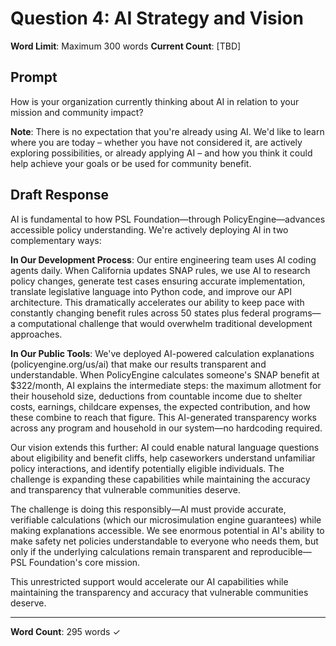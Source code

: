# Question 4: AI Strategy and Vision

**Word Limit**: Maximum 300 words
**Current Count**: [TBD]

## Prompt
How is your organization currently thinking about AI in relation to your mission and community impact?

**Note**: There is no expectation that you're already using AI. We'd like to learn where you are today – whether you have not considered it, are actively exploring possibilities, or already applying AI – and how you think it could help achieve your goals or be used for community benefit.

## Draft Response

AI is fundamental to how PSL Foundation—through PolicyEngine—advances accessible policy understanding. We're actively deploying AI in two complementary ways:

**In Our Development Process**: Our entire engineering team uses AI coding agents daily. When California updates SNAP rules, we use AI to research policy changes, generate test cases ensuring accurate implementation, translate legislative language into Python code, and improve our API architecture. This dramatically accelerates our ability to keep pace with constantly changing benefit rules across 50 states plus federal programs—a computational challenge that would overwhelm traditional development approaches.

**In Our Public Tools**: We've deployed AI-powered calculation explanations (policyengine.org/us/ai) that make our results transparent and understandable. When PolicyEngine calculates someone's SNAP benefit at $322/month, AI explains the intermediate steps: the maximum allotment for their household size, deductions from countable income due to shelter costs, earnings, childcare expenses, the expected contribution, and how these combine to reach that figure. This AI-generated transparency works across any program and household in our system—no hardcoding required.

Our vision extends this further: AI could enable natural language questions about eligibility and benefit cliffs, help caseworkers understand unfamiliar policy interactions, and identify potentially eligible individuals. The challenge is expanding these capabilities while maintaining the accuracy and transparency that vulnerable communities deserve.

The challenge is doing this responsibly—AI must provide accurate, verifiable calculations (which our microsimulation engine guarantees) while making explanations accessible. We see enormous potential in AI's ability to make safety net policies understandable to everyone who needs them, but only if the underlying calculations remain transparent and reproducible—PSL Foundation's core mission.

This unrestricted support would accelerate our AI capabilities while maintaining the transparency and accuracy that vulnerable communities deserve.

---

**Word Count**: 295 words ✓

